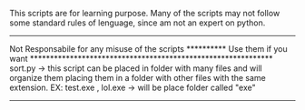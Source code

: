 This scripts are for learning purpose.
Many of the scripts may not follow some standard rules of lenguage,
since am not an expert on python.
*****************************
Not Responsabile for any misuse of the scripts
********** Use them if you want *************************************************************
sort.py -> this script can be placed in folder with many files and will organize them placing
           them in a folder with other files with the same extension.
           EX: test.exe , lol.exe -> will be place folder called "exe"
**********************************************************************************************

